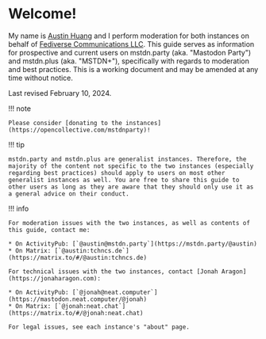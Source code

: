 # Welcome!

My name is [Austin Huang](https://austinhuang.me) and I perform moderation for both instances on behalf of [Fediverse Communications LLC](https://fediverse.us/). This guide serves as information for prospective and current users on mstdn.party (aka. "Mastodon Party") and mstdn.plus (aka. "MSTDN+"), specifically with regards to moderation and best practices. This is a working document and may be amended at any time without notice.

Last revised February 10, 2024.

!!! note

    Please consider [donating to the instances](https://opencollective.com/mstdnparty)!

!!! tip

    mstdn.party and mstdn.plus are generalist instances. Therefore, the majority of the content not specific to the two instances (especially regarding best practices) should apply to users on most other generalist instances as well. You are free to share this guide to other users as long as they are aware that they should only use it as a general advice on their conduct.

!!! info

    For moderation issues with the two instances, as well as contents of this guide, contact me:

    * On ActivityPub: [`@austin@mstdn.party`](https://mstdn.party/@austin)
    * On Matrix: [`@austin:tchncs.de`](https://matrix.to/#/@austin:tchncs.de)

    For technical issues with the two instances, contact [Jonah Aragon](https://jonaharagon.com):

    * On ActivityPub: [`@jonah@neat.computer`](https://mastodon.neat.computer/@jonah)
    * On Matrix: [`@jonah:neat.chat`](https://matrix.to/#/@jonah:neat.chat)

    For legal issues, see each instance's "about" page.
    
